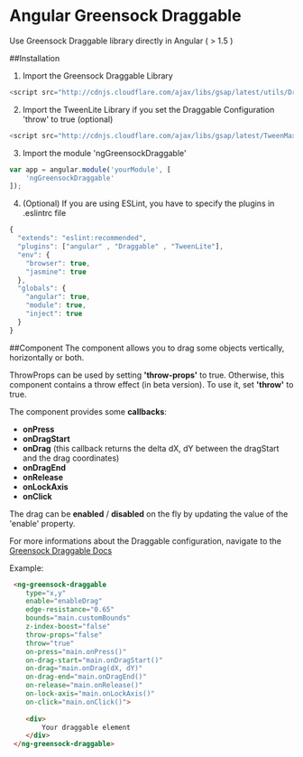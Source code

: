 # Angular Greensock Draggable

Use Greensock Draggable library directly in Angular ( > 1.5 )



##Installation

1. Import the Greensock Draggable Library
```javascript
<script src="http://cdnjs.cloudflare.com/ajax/libs/gsap/latest/utils/Draggable.min.js"></script>
```

2. Import the TweenLite Library if you set the Draggable Configuration 'throw' to true (optional)
```javascript
<script src="http://cdnjs.cloudflare.com/ajax/libs/gsap/latest/TweenMax.min.js"></script>
```

3. Import the module 'ngGreensockDraggable'
```javascript
var app = angular.module('yourModule', [
    'ngGreensockDraggable'
]);
```

4. (Optional) If you are using ESLint, you have to specify the plugins in .eslintrc file
```javascript
{
  "extends": "eslint:recommended",
  "plugins": ["angular" , "Draggable" , "TweenLite"],
  "env": {
    "browser": true,
    "jasmine": true
  },
  "globals": {
    "angular": true,
    "module": true,
    "inject": true
  }
}

```

##Component
The component allows you to drag some objects vertically, horizontally or both.

ThrowProps can be used by setting **'throw-props'** to true. 
Otherwise, this component contains a throw effect (in beta version). To use it, set **'throw'** to true.

The component provides some **callbacks**:
- **onPress**
- **onDragStart**
- **onDrag** (this callback returns the delta dX, dY between the dragStart and the drag coordinates)
- **onDragEnd**
- **onRelease**
- **onLockAxis**
- **onClick**

The drag can be **enabled** / **disabled** on the fly by updating the value of the 'enable' property.

For more informations about the Draggable configuration, navigate to the [Greensock Draggable Docs](https://greensock.com/docs/#/HTML5/GSAP/Utils/Draggable/)

Example:
```html
 <ng-greensock-draggable
    type="x,y"
    enable="enableDrag"
    edge-resistance="0.65"
    bounds="main.customBounds"
    z-index-boost="false"
    throw-props="false"
    throw="true"
    on-press="main.onPress()"
    on-drag-start="main.onDragStart()"
    on-drag="main.onDrag(dX, dY)"
    on-drag-end="main.onDragEnd()"
    on-release="main.onRelease()"
    on-lock-axis="main.onLockAxis()"
    on-click="main.onClick()">
    
    <div>
        Your draggable element
    </div>
 </ng-greensock-draggable>
```

